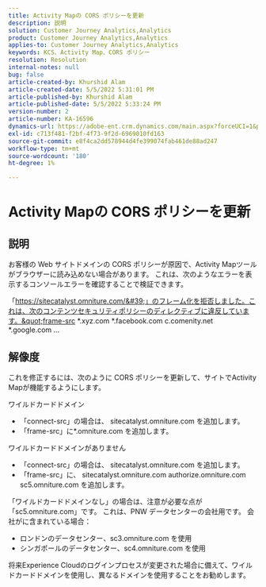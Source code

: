 ```yaml
---
title: Activity Mapの CORS ポリシーを更新
description: 説明
solution: Customer Journey Analytics,Analytics
product: Customer Journey Analytics,Analytics
applies-to: Customer Journey Analytics,Analytics
keywords: KCS、Activity Map、CORS ポリシー
resolution: Resolution
internal-notes: null
bug: false
article-created-by: Khurshid Alam
article-created-date: 5/5/2022 5:31:01 PM
article-published-by: Khurshid Alam
article-published-date: 5/5/2022 5:33:24 PM
version-number: 2
article-number: KA-16596
dynamics-url: https://adobe-ent.crm.dynamics.com/main.aspx?forceUCI=1&pagetype=entityrecord&etn=knowledgearticle&id=618c4f20-99cc-ec11-a7b5-6045bd00dbbc
exl-id: c713f481-f2bf-4f73-9f2d-6969010fd163
source-git-commit: e8f4ca2dd578944d4fe399074fab461de88ad247
workflow-type: tm+mt
source-wordcount: '180'
ht-degree: 1%

---
```


# Activity Mapの CORS ポリシーを更新

## 説明


お客様の Web サイトドメインの CORS ポリシーが原因で、Activity Mapツールがブラウザーに読み込めない場合があります。 これは、次のようなエラーを表示するコンソールエラーを確認することで検証できます。

「https://sitecatalyst.omniture.com/&#39;」のフレーム化を拒否しました。これは、次のコンテンツセキュリティポリシーのディレクティブに違反しています。&quot;frame-src \*.xyz.com \*.facebook.com c.comenity.net \*.google.com ...


## 解像度


これを修正するには、次のように CORS ポリシーを更新して、サイトでActivity Mapが機能するようにします。

ワイルドカードドメイン

- 「connect-src」の場合は、 sitecatalyst.omniture.com を追加します。
- 「frame-src」に\*.omniture.com を追加します。


ワイルドカードドメインがありません

- 「connect-src」の場合は、 sitecatalyst.omniture.com を追加します。
- 「frame-src」に、 sitecatalyst.omniture.com authorize.omniture.com sc5.omniture.com を追加します。


「ワイルドカードドメインなし」の場合は、注意が必要な点が「sc5.omniture.com」です。 これは、PNW データセンターの会社用です。 会社がに含まれている場合：

- ロンドンのデータセンター、sc3.omniture.com を使用
- シンガポールのデータセンター、sc4.omniture.com を使用


将来Experience Cloudのログインプロセスが変更された場合に備えて、ワイルドカードドメインを使用し、異なるドメインを使用することをお勧めします。
